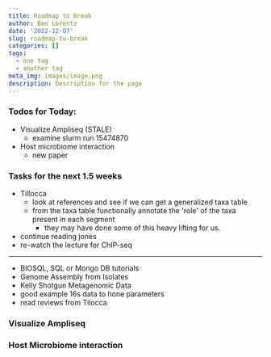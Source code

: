 ```yaml
---
title: Roadmap to Break
author: Ben Lorentz
date: '2022-12-07'
slug: roadmap-to-break
categories: []
tags:
  - one tag
  - another tag
meta_img: images/image.png
description: Description for the page
---
```


### Todos for Today:

- Visualize Ampliseq (STALE)
  - examine slurm run 15474870
- Host microbiome interaction
  - new paper
  
### Tasks for the next 1.5 weeks

- Tillocca
  - look at references and see if we can get a generalized taxa table
  - from the taxa table functionally annotate the 'role' of the taxa present in each segment
    - they may have done some of this heavy lifting for us.
- continue reading jones
- re-watch the lecture for ChIP-seq

---

- BIOSQL, SQL or Mongo DB tutorials
- Genome Assembly from Isolates
- Kelly Shotgun Metagenomic Data
- good example 16s data to hone parameters
- read reviews from Tilocca

  
### Visualize Ampliseq

### Host Microbiome interaction